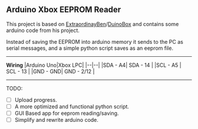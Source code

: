 
## Arduino Xbox EEPROM Reader
This project is based on [ExtraordinayBen](https://github.com/ExtraordinaryBen)/[DuinoBox](https://github.com/ExtraordinaryBen/DuinoBoX) and contains some arduino code from his project.

Instead of saving the EEPROM into arduino memory it sends to the PC as serial messages, and a simple python script saves as an eeprom file.
___
**Wiring**
|Arduino Uno|Xbox LPC|
|--|--|
|SDA - A4| SDA - 14  |
|SCL - A5 | SCL - 13 |
|GND - GND| GND - 2/12 |

___
TODO:

 - [ ] Upload progress.
 - [ ] A more optimized and functional python script.
 - [ ] GUI Based app for eeprom reading/saving.
 - [ ] Simplify and rewrite arduino code.
